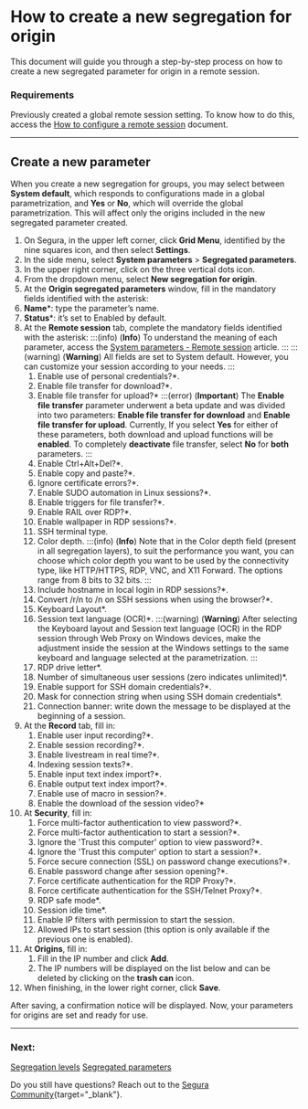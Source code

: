 # How to create a new segregation for origin

This document will guide you through a step-by-step process on how to create a new segregated parameter for origin in a remote session.

### Requirements
Previously created a global remote session setting. To know how to do this, access the [How to configure a remote session](/v4/docs/pam-session-configure-remote-session-proxy) document.
***

## Create a new parameter

When you create a new segregation for groups, you may select between **System default**, which responds to configurations made in a global parametrization, and **Yes** or **No**, which will override the global parametrization. This will affect only the origins included in the new segregated parameter created.

1. On Segura, in the upper left corner, click **Grid Menu**, identified by the nine squares icon, and then select **Settings**.
2. In the side menu, select **System parameters** >  **Segregated parameters**.
3. In the upper right corner, click on the three vertical dots icon.
4. From the dropdown menu, select **New segregation for origin**.
5. At the **Origin segregated parameters** window, fill in the mandatory fields identified with the asterisk:
6. **Name***: type the parameter’s name.
7. **Status***: it’s set to Enabled by default.
8. At the **Remote session** tab, complete the mandatory fields identified with the asterisk:
    :::(info) (**Info**)
    To understand the meaning of each parameter, access the [System parameters - Remote session](/v4/docs/pam-session-proxy-settings) article.
    :::
    :::(warning) (**Warning**)
    All fields are set to System default. However, you can customize your session according to your needs.
    :::
    1. Enable use of personal credentials?*.
    2. Enable file transfer for download?*.
    3. Enable file transfer for upload?*
        :::(error) (**Important**)
        The **Enable file transfer** parameter underwent a beta update and was divided into two parameters: **Enable file transfer for download** and **Enable file transfer for upload**. Currently, If you select **Yes** for either of these parameters, both download and upload functions will be **enabled**. To completely **deactivate** file transfer, select **No** for **both** parameters.
        :::
    4. Enable Ctrl+Alt+Del?*.
    5. Enable copy and paste?*.
    6. Ignore certificate errors?*.
    7. Enable SUDO automation in Linux sessions?*.
    8. Enable triggers for file transfer?*.
    9. Enable RAIL over RDP?*.
    10. Enable wallpaper in RDP sessions?*.
    11. SSH terminal type.
    12. Color depth.
        :::(info) (**Info**)
        Note that in the Color depth field (present in all segregation layers), to suit the performance you want, you can choose which color depth you want to be used by the connectivity type, like HTTP/HTTPS, RDP, VNC, and X11 Forward. The options range from 8 bits to 32 bits.
        :::
    15. Include hostname in local login in RDP sessions?*.
    16. Convert /r/n to /n on SSH sessions when using the browser?*.
    17. Keyboard Layout*.
    18. Session text language (OCR)*.
        :::(warning) (**Warning**)
        After selecting the Keyboard layout and Session text language (OCR) in the RDP session through Web Proxy on Windows devices, make the adjustment inside the session at the Windows settings to the same keyboard and language selected at the parametrization.
        :::
    22. RDP drive letter*.
    23. Number of simultaneous user sessions (zero indicates unlimited)*.
    24. Enable support for SSH domain credentials?*.
    25. Mask for connection string when using SSH domain credentials*.
    26. Connection banner: write down the message to be displayed at the beginning of a session.
15. At the **Record** tab, fill in:
    1. Enable user input recording?*.
    2. Enable session recording?*.
    3. Enable livestream in real time?*.
    4. Indexing session texts?*.
    5. Enable input text index import?*.
    6. Enable output text index import?*.
    7. Enable use of macro in session?*.
    8. Enable the download of the session video?*
16. At **Security**, fill in:
    1. Force multi-factor authentication to view password?*.
    2. Force multi-factor authentication to start a session?*.
    3. Ignore the 'Trust this computer' option to view password?*.
    4. Ignore the 'Trust this computer' option to start a session?*.
    5. Force secure connection (SSL) on password change executions?*.
    6. Enable password change after session opening?*.
    7. Force certificate authentication for the RDP Proxy?*.
    8. Force certificate authentication for the SSH/Telnet Proxy?*.
    9. RDP safe mode*.
    10. Session idle time*.
    11. Enable IP filters with permission to start the session.
    12. Allowed IPs to start session (this option is only available if the previous one is enabled).
17. At **Origins**, fill in:
    1. Fill in the IP number and click **Add**.
    2. The IP numbers will be displayed on the list below and can be deleted by clicking on the **trash can** icon.
18. When finishing, in the lower right corner, click **Save**.

After saving, a confirmation notice will be displayed. Now, your parameters for origins are set and ready for use.

***
### Next:
[Segregation levels](/v4/docs/pam-session-segregation-level)
[Segregated parameters](/v4/docs/pam-session-segregated-parameters)

Do you still have questions? Reach out to the [Segura Community](https://community.Segura.io/){target="_blank"}.